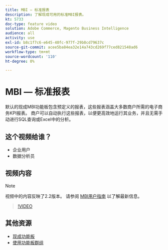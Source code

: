 ```yaml
---
title: MBI — 标准报表
description: 了解现成可用的标准MBI报表。
kt: 5733
doc-type: feature video
solution: Adobe Commerce, Magento Business Intelligence
audience: all
activity: use
exl-id: b8c1f7c6-e645-40fc-977f-29b8cd79637c
source-git-commit: acee5ba84ea32e14a743cd269f77ced821548ad6
workflow-type: tm+mt
source-wordcount: '110'
ht-degree: 0%

---
```


# MBI — 标准报表

默认的现成MBI功能板包含预定义的报表，这些报表涵盖大多数商户所需的电子商务KPI报表。 商户可以自动执行这些报表，以便更高效地运行其业务，并且无需手动进行SQL查询或Excel中的分析。

## 这个视频给谁？

- 企业用户
- 数据分析员

## 视频内容

>[!NOTE]
>
>视频中的内容反映了2.2版本。 请参阅 [MBI用户指南](https://docs.magento.com/mbi/) 以了解最新信息。

>[!VIDEO](https://video.tv.adobe.com/v/35987?quality=12&learn=on)

## 其他资源

- [现成功能板](https://docs.magento.com/mbi/data-user/dashboards/dashboards-pro.html)
- [使用功能板群组](https://docs.magento.com/mbi/data-user/dashboards/using-dashboard-groups.html)
